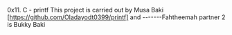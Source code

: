0x11. C - printf
This project is carried out by Musa Baki [https://github.com/Oladayodt0399/printf] and -------Fahtheemah
partner 2 is Bukky Baki
